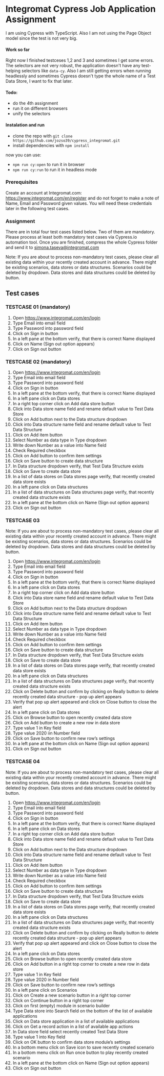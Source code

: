 # Integromat Cypress Job Application Assignment

I am using Cypress with TypeScript. Also I am not using the Page Object model since the test is not very big.

#### Work so far

Right now I finished testceses 1,2 and 3 and sometimes I get some errors. The selectors are not very robust, the application doesn't have any test-helping selectors like `data-cy`.
Also I am still getting errors when running headlessly and sometimes Cypress doesn't type the whole name of a Test Data Store, I want to fix that later.

#### Todo:

- do the 4th assignment
- run it on different browsers
- unify the selectors

#### Instalation and run

- clone the repo with `git clone https://github.com/jozso39/cypress_integromat.git`
- install dependencies with `npm install`

now you can use:

- `npm run cy:open` to run it in browser
- `npm run cy:run` to run it in headless mode

### Prerequisites

Create an account at Integromat.com: https://www.integromat.com/en/register and do not forget to make a
note of Name, Email and Password given values. You will need these credentials later in the following test
cases.

### Assignment

There are in total four test cases listed below. Two of them are mandatory. Please process at least both
mandatory test cases via Cypress.io automation tool. Once you are finished, compress the whole Cypress
folder and send it to simona.taseva@integromat.com

Note: If you are about to process non-mandatory test cases, please clear all existing data within your
recently created account in advance. There might be existing scenarios, data stores or data structures.
Scenarios could be deleted by dropdown. Data stores and data structures could be deleted by button.

## Test cases

### TESTCASE 01 (mandatory)

1. Open https://www.integromat.com/en/login
2. Type Email into email field
3. Type Password into password field
4. Click on Sign in button
5. In a left pane at the bottom verify, that there is correct Name displayed
6. Click on Name (Sign out option appears)
7. Click on Sign out button

### TESTCASE 02 (mandatory)

1. Open https://www.integromat.com/en/login
2. Type Email into email field
3. Type Password into password field
4. Click on Sign in button
5. In a left pane at the bottom verify, that there is correct Name displayed
6. In a left pane click on Data stores
7. In a right top corner click on Add data store button
8. Click into Data store name field and rename default value to Test Data Store
9. Click on Add button next to the Data structure dropdown
10. Click into Data structure name field and rename default value to Test Data Structure
11. Click on Add item button
12. Select Number as data type in Type dropdown
13. Write down Number as a value into Name field
14. Check Required checkbox
15. Click on Add button to confirm item settings
16. Click on Save button to create data structure
17. In Data structure dropdown verify, that Test Data Structure exists
18. Click on Save to create data store
19. In a list of data stores on Data stores page verify, that recently created data store exists
20. In a left pane click on Data structures
21. In a list of data structures on Data structures page verify, that recently created data structure exists
22. In a left pane at the bottom click on Name (Sign out option appears)
23. Click on Sign out button

### TESTCASE 03

Note: If you are about to process non-mandatory test cases, please clear all existing data within your
recently created account in advance. There might be existing scenarios, data stores or data structures.
Scenarios could be deleted by dropdown. Data stores and data structures could be deleted by button.

1. Open https://www.integromat.com/en/login
2. Type Email into email field
3. Type Password into password field
4. Click on Sign in button
5. In a left pane at the bottom verify, that there is correct Name displayed
6. In a left pane click on Data stores
7. In a right top corner click on Add data store button
8. Click into Data store name field and rename default value to Test Data Store
9. Click on Add button next to the Data structure dropdown
10. Click into Data structure name field and rename default value to Test Data Structure
11. Click on Add item button
12. Select Number as data type in Type dropdown
13. Write down Number as a value into Name field
14. Check Required checkbox
15. Click on Add button to confirm item settings
16. Click on Save button to create data structure
17. In Data structure dropdown verify, that Test Data Structure exists
18. Click on Save to create data store
19. In a list of data stores on Data stores page verify, that recently created data store exists
20. In a left pane click on Data structures
21. In a list of data structures on Data structures page verify, that recently created data structure exists
22. Click on Delete button and confirm by clicking on Really button to delete recently created data structure - pop up alert appears
23. Verify that pop up alert appeared and click on Close button to close the alert
24. In a left pane click on Data stores
25. Click on Browse button to open recently created data store
26. Click on Add button to create a new row in data store
27. Type value 1 in Key field
28. Type value 2020 iin Number field
29. Click on Save button to confirm new row’s settings
30. In a left pane at the bottom click on Name (Sign out option appears)
31. Click on Sign out button

### TESTCASE 04

Note: If you are about to process non-mandatory test cases, please clear all existing data within your
recently created account in advance. There might be existing scenarios, data stores or data structures.
Scenarios could be deleted by dropdown. Data stores and data structures could be deleted by button.

1. Open https://www.integromat.com/en/login
2. Type Email into email field
3. Type Password into password field
4. Click on Sign in button
5. In a left pane at the bottom verify, that there is correct Name displayed
6. In a left pane click on Data stores
7. In a right top corner click on Add data store button
8. Click into Data store name field and rename default value to Test Data Store
9. Click on Add button next to the Data structure dropdown
10. Click into Data structure name field and rename default value to Test Data Structure
11. Click on Add item button
12. Select Number as data type in Type dropdown
13. Write down Number as a value into Name field
14. Check Required checkbox
15. Click on Add button to confirm item settings
16. Click on Save button to create data structure
17. In Data structure dropdown verify, that Test Data Structure exists
18. Click on Save to create data store
19. In a list of data stores on Data stores page verify, that recently created data store exists
20. In a left pane click on Data structures
21. In a list of data structures on Data structures page verify, that recently created data structure exists
22. Click on Delete button and confirm by clicking on Really button to delete recently created data structure - pop up alert appears
23. Verify that pop up alert appeared and click on Close button to close the alert
24. In a left pane click on Data stores
25. Click on Browse button to open recently created data store
26. Click on Add button in a right top corner to create a new row in data store
27. Type value 1 in Key field
28. Type value 2020 in Number field
29. Click on Save button to confirm new row’s settings
30. In a left pane click on Scenarios
31. Click on Create a new scenario button in a right top corner
32. Click on Continue button in a right top corner
33. Click on first (empty) module in scenario builder
34. Type Data store into Search field on the bottom of the list of available applications
35. Click on Data store application in a list of available applications
36. Click on Get a record action in a list of available app actions
37. In Data store field select recently created Test Data Store
38. Type value 1 into Key field
39. Click on OK button to confirm data store module’s settings
40. In a bottom menu click on Save icon to save recently created scenario
41. In a bottom menu click on Run once button to play recently created scenario
42. In a left pane at the bottom click on Name (Sign out option appears)
43. Click on Sign out button
